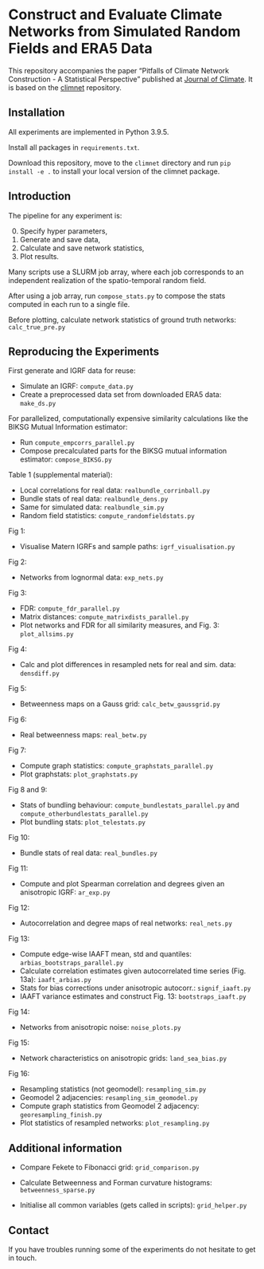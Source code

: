 # Construct and Evaluate Climate Networks from Simulated Random Fields and ERA5 Data

This repository accompanies the paper “Pitfalls of Climate Network Construction - A Statistical Perspective” published at [Journal of Climate](https://journals.ametsoc.org/view/journals/clim/36/10/JCLI-D-22-0549.1.xml). It is based on the [climnet](https://github.com/mlcs/climnet) repository.

## Installation

All experiments are implemented in Python 3.9.5.

Install all packages in `requirements.txt`.

Download this repository, move to the `climnet` directory and run `pip install -e .` to install your local version of the climnet package.


## Introduction

The pipeline for any experiment is:

0)   Specify hyper parameters,
1)   Generate and save data,
2)   Calculate and save network statistics,
3)   Plot results.

Many scripts use a SLURM job array, where each job corresponds to an independent realization of the spatio-temporal random field.

After using a job array, run `compose_stats.py` to compose the stats computed in each run to a single file.

Before plotting, calculate network statistics of ground truth networks: `calc_true_pre.py`


## Reproducing the Experiments

First generate and IGRF data for reuse:
- Simulate an IGRF: `compute_data.py`
- Create a preprocessed data set from downloaded ERA5 data: `make_ds.py`

For parallelized, computationally expensive similarity calculations like the BIKSG Mutual Information estimator:
- Run `compute_empcorrs_parallel.py`
- Compose precalculated parts for the BIKSG mutual information estimator: `compose_BIKSG.py`

Table 1 (supplemental material):
- Local correlations for real data: `realbundle_corrinball.py`
- Bundle stats of real data: `realbundle_dens.py`
- Same for simulated data: `realbundle_sim.py`
- Random field statistics: `compute_randomfieldstats.py`

Fig 1:
- Visualise Matern IGRFs and sample paths: `igrf_visualisation.py`

Fig 2:
- Networks from lognormal data: `exp_nets.py`

Fig 3:
- FDR: `compute_fdr_parallel.py`
- Matrix distances: `compute_matrixdists_parallel.py`
- Plot networks and FDR for all similarity measures, and Fig. 3: `plot_allsims.py`

Fig 4:
- Calc and plot differences in resampled nets for real and sim. data: `densdiff.py`

Fig 5:
- Betweenness maps on a Gauss grid: `calc_betw_gaussgrid.py`

Fig 6:
- Real betweenness maps: `real_betw.py`

Fig 7:
- Compute graph statistics: `compute_graphstats_parallel.py`
- Plot graphstats: `plot_graphstats.py`

Fig 8 and 9:
- Stats of bundling behaviour: `compute_bundlestats_parallel.py` and `compute_otherbundlestats_parallel.py`
- Plot bundling stats: `plot_telestats.py`

Fig 10:
- Bundle stats of real data: `real_bundles.py`

Fig 11: 
- Compute and plot Spearman correlation and degrees given an anisotropic IGRF: `ar_exp.py`

Fig 12:
- Autocorrelation and degree maps of real networks: `real_nets.py`

Fig 13:
- Compute edge-wise IAAFT mean, std and quantiles: `arbias_bootstraps_parallel.py`
- Calculate correlation estimates given autocorrelated time series (Fig. 13a): `iaaft_arbias.py`
- Stats for bias corrections under anisotropic autocorr.: `signif_iaaft.py`
- IAAFT variance estimates and construct Fig. 13: `bootstraps_iaaft.py`

Fig 14:
- Networks from anisotropic noise: `noise_plots.py`



Fig 15:
- Network characteristics on anisotropic grids: `land_sea_bias.py`

Fig 16:
- Resampling statistics (not geomodel): `resampling_sim.py`
- Geomodel 2 adjacencies: `resampling_sim_geomodel.py`
- Compute graph statistics from Geomodel 2 adjacency: `georesampling_finish.py`
- Plot statistics of resampled networks: `plot_resampling.py`


## Additional information
- Compare Fekete to Fibonacci grid: `grid_comparison.py`


- Calculate Betweenness and Forman curvature histograms: `betweenness_sparse.py`


- Initialise all common variables (gets called in scripts): `grid_helper.py`


## Contact

If you have troubles running some of the experiments do not hesitate to get in touch.
